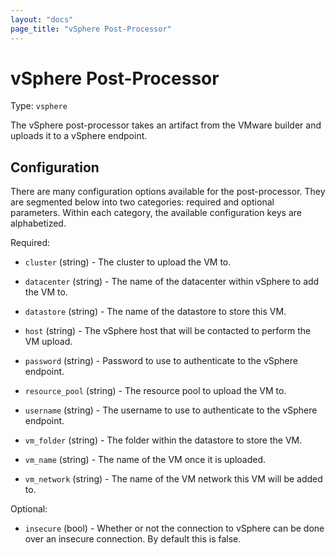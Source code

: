 ```yaml
---
layout: "docs"
page_title: "vSphere Post-Processor"
---
```


# vSphere Post-Processor

Type: `vsphere`

The vSphere post-processor takes an artifact from the VMware builder
and uploads it to a vSphere endpoint.

## Configuration

There are many configuration options available for the post-processor. They are
segmented below into two categories: required and optional parameters. Within
each category, the available configuration keys are alphabetized.

Required:

* `cluster` (string) - The cluster to upload the VM to.

* `datacenter` (string) - The name of the datacenter within vSphere to
  add the VM to.

* `datastore` (string) - The name of the datastore to store this VM.

* `host` (string) - The vSphere host that will be contacted to perform
  the VM upload.

* `password` (string) - Password to use to authenticate to the vSphere
  endpoint.

* `resource_pool` (string) - The resource pool to upload the VM to.

* `username` (string) - The username to use to authenticate to the vSphere
  endpoint.

* `vm_folder` (string) - The folder within the datastore to store the VM.

* `vm_name` (string) - The name of the VM once it is uploaded.

* `vm_network` (string) - The name of the VM network this VM will be
  added to.

Optional:

* `insecure` (bool) - Whether or not the connection to vSphere can be done
  over an insecure connection. By default this is false.

